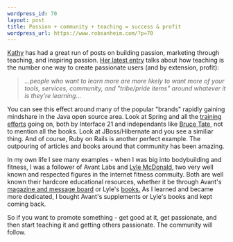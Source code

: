 ```yaml
--- 
wordpress_id: 70
layout: post
title: Passion + community + teaching = success & profit
wordpress_url: https://www.robsanheim.com/?p=70
---
```

<a href="https://headrush.typepad.com/creating_passionate_users/">Kathy</a> has had a great run of posts on building passion, marketing through teaching, and inspiring passion.  <a href="https://headrush.typepad.com/creating_passionate_users/2005/09/you_can_outspen.html">Her latest entry</a> talks about how teaching is the number one way to create passionate users (and by extension, profit):

<blockquote><em>...people who want to learn more are more likely to want more of your tools, services, community, and "tribe/pride items" around whatever it is they're learning...</em></blockquote>

You can see this effect around many of the popular "brands" rapidly gaining mindshare in the Java open source area.  Look at Spring and all the <a href="https://www.springframework.com/training/">training efforts</a> going on, both by Interface 21 and independants like <a href="https://today.java.net/pub/au/186">Bruce Tate</a>, not to mention all the books.  Look at JBoss/Hibernate and you see a similiar thing.  And of course, Ruby on Rails is another perfect example.  The outpouring of articles and books around that community has been amazing.

In my own life I see many examples - when I was big into bodybuilding and fitness, I was a follower of Avant Labs and <a href="https://bodyrecomposition.com/">Lyle McDonald</a>, two very well known and respected figures in the internet fitness commuity.  Both are well known their hardcore educational resources, whether it be through Avant's <a href="https://magazine.mindandmuscle.net/">magazine and message board</a> or Lyle's <a href="https://www.amazon.com/exec/obidos/redirect?tag=manalangcom-20%26link_code=xm2%26camp=2025%26creative=165953%26path=https://www.amazon.com/gp/redirect.html%253fASIN=0967145627%2526tag=manalangcom-20%2526lcode=xm2%2526cID=2025%2526ccmID=165953%2526location=/o/ASIN/0967145627%25253FSubscriptionId=0EMV44A9A5YT1RVDGZ82" title="View product details at Amazon">books.</a>  As I learned and became more dedicated, I bought Avant's supplements or Lyle's books and kept coming back.

So if you want to promote something - get good at it, get passionate, and then start teaching it and getting others passionate.  The community will follow.
